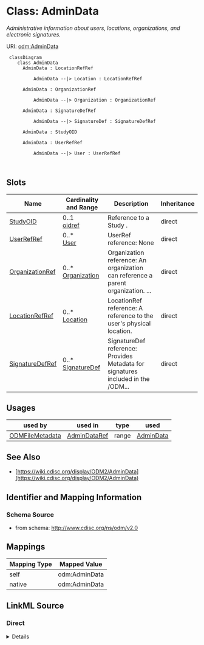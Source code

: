 # Class: AdminData


_Administrative information about users, locations, organizations, and electronic signatures._





URI: [odm:AdminData](http://www.cdisc.org/ns/odm/v2.0/AdminData)



```mermaid
 classDiagram
    class AdminData
      AdminData : LocationRefRef
        
          AdminData --|> Location : LocationRefRef
        
      AdminData : OrganizationRef
        
          AdminData --|> Organization : OrganizationRef
        
      AdminData : SignatureDefRef
        
          AdminData --|> SignatureDef : SignatureDefRef
        
      AdminData : StudyOID
        
      AdminData : UserRefRef
        
          AdminData --|> User : UserRefRef
        
      
```




<!-- no inheritance hierarchy -->


## Slots

| Name | Cardinality and Range | Description | Inheritance |
| ---  | --- | --- | --- |
| [StudyOID](StudyOID.md) | 0..1 <br/> [oidref](oidref.md) | Reference to a Study . | direct |
| [UserRefRef](UserRefRef.md) | 0..* <br/> [User](User.md) | UserRef reference: None | direct |
| [OrganizationRef](OrganizationRef.md) | 0..* <br/> [Organization](Organization.md) | Organization reference: An organization can reference a parent organization. ... | direct |
| [LocationRefRef](LocationRefRef.md) | 0..* <br/> [Location](Location.md) | LocationRef reference: A reference to the user's physical location. | direct |
| [SignatureDefRef](SignatureDefRef.md) | 0..* <br/> [SignatureDef](SignatureDef.md) | SignatureDef reference: Provides Metadata for signatures included in the /ODM... | direct |





## Usages

| used by | used in | type | used |
| ---  | --- | --- | --- |
| [ODMFileMetadata](ODMFileMetadata.md) | [AdminDataRef](AdminDataRef.md) | range | [AdminData](AdminData.md) |






## See Also

* [https://wiki.cdisc.org/display/ODM2/AdminData](https://wiki.cdisc.org/display/ODM2/AdminData)

## Identifier and Mapping Information







### Schema Source


* from schema: http://www.cdisc.org/ns/odm/v2.0





## Mappings

| Mapping Type | Mapped Value |
| ---  | ---  |
| self | odm:AdminData |
| native | odm:AdminData |





## LinkML Source

<!-- TODO: investigate https://stackoverflow.com/questions/37606292/how-to-create-tabbed-code-blocks-in-mkdocs-or-sphinx -->

### Direct

<details>
```yaml
name: AdminData
description: Administrative information about users, locations, organizations, and
  electronic signatures.
from_schema: http://www.cdisc.org/ns/odm/v2.0
see_also:
- https://wiki.cdisc.org/display/ODM2/AdminData
slots:
- StudyOID
- UserRefRef
- OrganizationRef
- LocationRefRef
- SignatureDefRef
slot_usage:
  StudyOID:
    name: StudyOID
    description: Reference to a Study .
    comments:
    - 'Required

      range:oidref

      Must match the OID for a /ODM/Study element.'
    domain_of:
    - Include
    - SourceItem
    - AdminData
    - MetaDataVersionRef
    - ReferenceData
    - ClinicalData
    - Association
    - KeySet
    range: oidref
  UserRefRef:
    name: UserRefRef
    multivalued: true
    domain_of:
    - AdminData
    - AuditRecord
    - Signature
    range: User
    inlined: true
    inlined_as_list: true
  OrganizationRef:
    name: OrganizationRef
    multivalued: true
    domain_of:
    - AdminData
    range: Organization
    inlined: true
    inlined_as_list: true
  LocationRefRef:
    name: LocationRefRef
    multivalued: true
    domain_of:
    - AdminData
    - AuditRecord
    - Signature
    range: Location
    inlined: true
    inlined_as_list: true
  SignatureDefRef:
    name: SignatureDefRef
    multivalued: true
    domain_of:
    - AdminData
    range: SignatureDef
    inlined: true
    inlined_as_list: true
class_uri: odm:AdminData

```
</details>

### Induced

<details>
```yaml
name: AdminData
description: Administrative information about users, locations, organizations, and
  electronic signatures.
from_schema: http://www.cdisc.org/ns/odm/v2.0
see_also:
- https://wiki.cdisc.org/display/ODM2/AdminData
slot_usage:
  StudyOID:
    name: StudyOID
    description: Reference to a Study .
    comments:
    - 'Required

      range:oidref

      Must match the OID for a /ODM/Study element.'
    domain_of:
    - Include
    - SourceItem
    - AdminData
    - MetaDataVersionRef
    - ReferenceData
    - ClinicalData
    - Association
    - KeySet
    range: oidref
  UserRefRef:
    name: UserRefRef
    multivalued: true
    domain_of:
    - AdminData
    - AuditRecord
    - Signature
    range: User
    inlined: true
    inlined_as_list: true
  OrganizationRef:
    name: OrganizationRef
    multivalued: true
    domain_of:
    - AdminData
    range: Organization
    inlined: true
    inlined_as_list: true
  LocationRefRef:
    name: LocationRefRef
    multivalued: true
    domain_of:
    - AdminData
    - AuditRecord
    - Signature
    range: Location
    inlined: true
    inlined_as_list: true
  SignatureDefRef:
    name: SignatureDefRef
    multivalued: true
    domain_of:
    - AdminData
    range: SignatureDef
    inlined: true
    inlined_as_list: true
attributes:
  StudyOID:
    name: StudyOID
    description: Reference to a Study .
    comments:
    - 'Required

      range:oidref

      Must match the OID for a /ODM/Study element.'
    from_schema: http://www.cdisc.org/ns/odm/v2.0
    rank: 1000
    alias: StudyOID
    owner: AdminData
    domain_of:
    - Include
    - SourceItem
    - AdminData
    - MetaDataVersionRef
    - ReferenceData
    - ClinicalData
    - Association
    - KeySet
    range: oidref
  UserRefRef:
    name: UserRefRef
    description: 'UserRef reference: None'
    from_schema: http://www.cdisc.org/ns/odm/v2.0
    rank: 1000
    multivalued: true
    identifier: false
    alias: UserRefRef
    owner: AdminData
    domain_of:
    - AdminData
    - AuditRecord
    - Signature
    range: User
    inlined: true
    inlined_as_list: true
  OrganizationRef:
    name: OrganizationRef
    description: 'Organization reference: An organization can reference a parent organization.
      Users may be associated with an Organization. An Organization may be associated
      with a Location. A User, Location, or Organization may have an address.'
    from_schema: http://www.cdisc.org/ns/odm/v2.0
    rank: 1000
    multivalued: true
    identifier: false
    alias: OrganizationRef
    owner: AdminData
    domain_of:
    - AdminData
    range: Organization
    inlined: true
    inlined_as_list: true
  LocationRefRef:
    name: LocationRefRef
    description: 'LocationRef reference: A reference to the user''s physical location.'
    from_schema: http://www.cdisc.org/ns/odm/v2.0
    rank: 1000
    multivalued: true
    identifier: false
    alias: LocationRefRef
    owner: AdminData
    domain_of:
    - AdminData
    - AuditRecord
    - Signature
    range: Location
    inlined: true
    inlined_as_list: true
  SignatureDefRef:
    name: SignatureDefRef
    description: 'SignatureDef reference: Provides Metadata for signatures included
      in the /ODM/ClinicalData.'
    from_schema: http://www.cdisc.org/ns/odm/v2.0
    rank: 1000
    multivalued: true
    identifier: false
    alias: SignatureDefRef
    owner: AdminData
    domain_of:
    - AdminData
    range: SignatureDef
    inlined: true
    inlined_as_list: true
class_uri: odm:AdminData

```
</details>